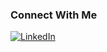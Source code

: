 ### Connect With Me
<p>
<a href="https://www.linkedin.com/in/PSaniei" target="_blank">
    <img alt="LinkedIn" src="https://img.shields.io/badge/linkedin-%230077B5.svg?&&logo=linkedin&logoColor=white" />
</a>
</p>
<!--
**Parham-S/Parham-S** is a ✨ _special_ ✨ repository because its `README.md` (this file) appears on your GitHub profile.
still learning <img src="https://img.shields.io/badge/Java-ED8B00?&logo=java&logoColor=white" />

